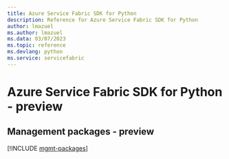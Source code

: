 ```yaml
---
title: Azure Service Fabric SDK for Python
description: Reference for Azure Service Fabric SDK for Python
author: lmazuel
ms.author: lmazuel
ms.data: 03/07/2023
ms.topic: reference
ms.devlang: python
ms.service: servicefabric
---
```

# Azure Service Fabric SDK for Python - preview

## Management packages - preview
[!INCLUDE [mgmt-packages](service-fabric-mgmt-index.md)]